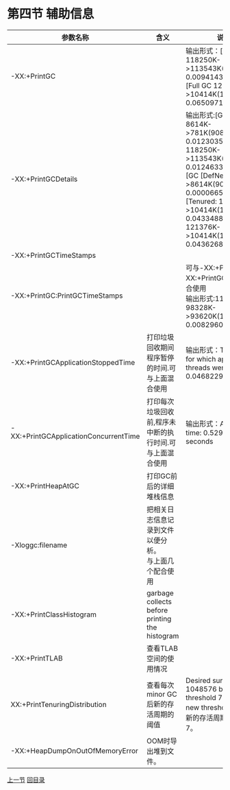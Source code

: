 # 第四节 辅助信息

| 参数名称                              | 含义                                                      | 说明                                                         |
| ------------------------------------- | --------------------------------------------------------- | ------------------------------------------------------------ |
| -XX:+PrintGC                          |                                                           | 输出形式：[GC 118250K->113543K(130112K), 0.0094143 secs]<br/>[Full GC 121376K->10414K(130112K), 0.0650971 secs] |
| -XX:+PrintGCDetails                   |                                                           | 输出形式:[GC [DefNew: 8614K->781K(9088K), 0.0123035 secs] 118250K->113543K(130112K), 0.0124633 secs]<br/>[GC [DefNew: 8614K->8614K(9088K), 0.0000665 secs][Tenured: 112761K->10414K(121024K), 0.0433488 secs] 121376K->10414K(130112K), 0.0436268 secs] |
| -XX:+PrintGCTimeStamps                |                                                           |                                                              |
| -XX:+PrintGC:PrintGCTimeStamps        |                                                           | 可与-XX:+PrintGC -XX:+PrintGCDetails混合使用<br/>输出形式:11.851: [GC 98328K->93620K(130112K), 0.0082960 secs] |
| -XX:+PrintGCApplicationStoppedTime    | 打印垃圾回收期间程序暂停的时间.可与上面混合使用           | 输出形式：Total time for which application threads were stopped: 0.0468229 seconds |
| -XX:+PrintGCApplicationConcurrentTime | 打印每次垃圾回收前,程序未中断的执行时间.可与上面混合使用  | 输出形式：Application time: 0.5291524 seconds                |
| -XX:+PrintHeapAtGC                    | 打印GC前后的详细堆栈信息                                  |                                                              |
| -Xloggc:filename                      | 把相关日志信息记录到文件以便分析。<br/>与上面几个配合使用 |                                                              |
| -XX:+PrintClassHistogram              | garbage collects before printing the histogram            |                                                              |
| -XX:+PrintTLAB                        | 查看TLAB空间的使用情况                                    |                                                              |
| XX:+PrintTenuringDistribution         | 查看每次minor GC后新的存活周期的阈值                      | Desired survivor size 1048576 bytes, new threshold 7 (max 15)<br/>new threshold 7即标识新的存活周期的阈值为7。 |
| -XX:+HeapDumpOnOutOfMemoryError       | OOM时导出堆到文件。                                       |                                                              |



[上一节](verse04.html) [回目录](index.html)